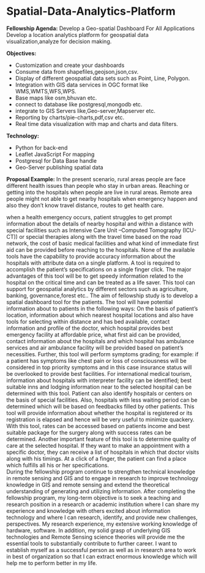 # Spatial-Data-Analytics-Platform

**Fellowship Agenda:** 
Develop a Geo-spatial Dashboard For All Applications
Develop a location analytics platform for geospatial data visualization,analyze for decision making.





**Objectives:** 
* Customization and create your dashboards
* Consume data from shapefiles,geojson,json,csv.
* Display of different geospatial data sets such as Point, Line, Polygon.
* Integration with GIS data services in OGC format like WMS,WMTS,WFS,WPS.
* Base maps like osm,bhuvan etc.
* connect to database like postgresql,mongodb etc.
* integrate to GIS Servers like,Geo-server,Mapserver etc.  
* Reporting by charts/pie-charts,pdf,csv etc.
* Real time data visualization with map and charts and data filters. 




**Technology:**
* Python for back-end
* Leaflet JavaScript For mapping
* Postgresql for Data Base handle 
* Geo-Server publishing spatial data


**Proposal Example:**
In the present scenario, rural areas people are face different health issues than people who stay in urban areas. Reaching or getting into the hospitals when people are live in rural areas. Remote area people might not able to get nearby hospitals when emergency happen and also they don’t know travel distance, routes to get health care.



   when a health emergency occurs, patient struggles to get prompt information about the details of nearby hospital and within a distance with special facilities such as Intensive Care Unit –Computed Tomography (ICU-CT)) or special therapies along with the travel time based on the road network, the cost of basic medical facilities and what kind of immediate first aid can be provided before reaching to the hospitals. None of the available tools have the capability to provide accuracy information about the hospitals with attribute data on a single platform. A tool is required to accomplish the patient’s specifications on a single finger click. The major advantages of this tool will be to get speedy information related to the hospital on the critical time and can be treated as a life saver. This tool can support for geospatial analytics by different sectors such as agriculture, banking, governance,forest  etc..
 The aim of fellowship study is to develop a spatial dashboard tool for the patients. The tool will have potential information about to patients in the following ways: On the basis of patient’s location, information about which nearest hospital locations and also have tools for selecting within distance and  has bed available, contact information and profile of the doctor, which hospital provides best emergency facility at affordable price, what first aid can be provided, contact information about the hospitals and which hospital has ambulance services and air ambulance facility will be provided based on patient’s necessities. Further, this tool will perform symptoms grading; for example: if a patient has symptoms like chest pain or loss of consciousness will be considered in top priority symptoms and in this case insurance status will be overlooked to provide best facilities. For international medical tourism, information about hospitals with interpreter facility can be identified; best suitable inns and lodging information near to the selected hospital can be determined with this tool. Patient can also identify hospitals or centers on the basis of special facilities. Also, hospitals with less waiting period can be determined which will be based on feedbacks filled by other patients. This tool will provide information about whether the hospital is registered or its registration is elapsed and hence will be very useful to minimize quackery. With this tool, rates can be accessed based on patients income and best suitable package for the surgery along with success rates can be determined. Another important feature of this tool is to determine quality of care at the selected hospital. If they want to make an appointment with a specific doctor, they can receive a list of hospitals in which that doctor visits along with his timings. At a click of a finger, the patient can find a place which fulfills all his or her specifications.  
During the fellowship program continue to strengthen technical knowledge in remote sensing and GIS and to engage in research to improve technology knowledge in GIS and remote sensing and extend the theoretical understanding of generating and utilizing information. After completing the fellowship program, my long-term objective is to seek a teaching and research position in a research or academic institution where I can share my experience and knowledge with others excited about information technology and where I can research, identify, and provide new challenges, perspectives. My research experience, my extensive working knowledge of hardware, software. In addition, my solid grasp of underlying GIS technologies and Remote Sensing science theories will provide me the essential tools to substantially contribute to further career. I want to establish myself as a successful person as well as in research area to work in best of organization so that I can extract enormous knowledge which will help me to perform better in my life.

